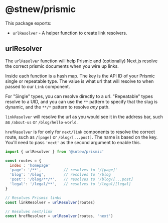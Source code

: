 # @stnew/prismic

This package exports:

- `urlResolver` - A helper function to create link resolvers.

## urlResolver

The `urlResolver` function will help Prismic and (optionally) Next.js resolve the correct prismic documents when you wire up links.

Inside each function is a hash map. The key is the API ID of your Prismic single or repeatable type. The value is what url that will resolve to when passed to our `Link` component.

For "Single" types, you can resolve directly to a url. "Repeatable" types resolve to a UID, and you can use the `**` pattern to specify that the slug is dynamic, and the `**/*` pattern to resolve _any_ path.

`linkResolver` will resolve the url as you would see it in the address bar, such as `/about-us` or `/blog/hello-world`.

`hrefResolver` is for only for `next/link` components to resolve the correct route, such as `/[page]` or `/blog/[...post]`. The name is based on the key. You'll need to pass `'next'` as the second argument to enable this.

```javascript
import { urlResolver } from '@sntew/prismic'

const routes = {
  index : 'homepage'
  'page': '/**',          // resolves to '/[page]'
  'blog': '/blog',        // resolves to '/blog
  'post': '/blog/**/*',   // resolves to '/blog/[...post]
  'legal': '/legal/**',   // resolves to '/legal/[legal]
}

// Resolves Prismic links
const linkResolver = urlResolver(routes)

// Resolves next/link
const hrefResolver = urlResolver(routes, 'next')
```
